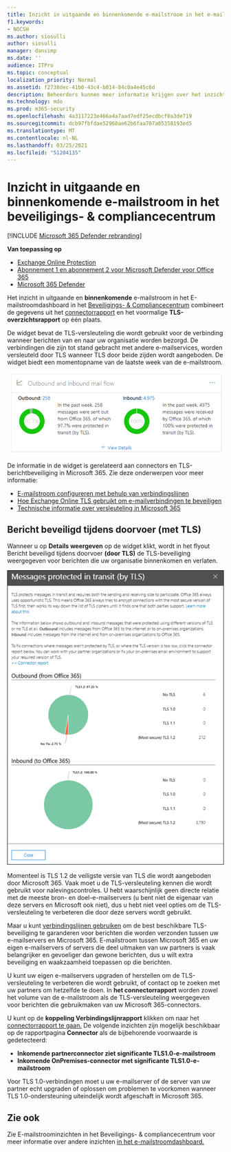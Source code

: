 ```yaml
---
title: Inzicht in uitgaande en binnenkomende e-mailstroom in het e-mailstroomdashboard
f1.keywords:
- NOCSH
ms.author: siosulli
author: siosulli
manager: dansimp
ms.date: ''
audience: ITPro
ms.topic: conceptual
localization_priority: Normal
ms.assetid: f2738dec-41b0-43c4-b814-84c0a4e45c6d
description: Beheerders kunnen meer informatie krijgen over het inzicht in uitgaande en binnenkomende e-mailstroom in het e-mailstroomdashboard in het beveiligings- & Compliancecentrum.
ms.technology: mdo
ms.prod: m365-security
ms.openlocfilehash: 4a3117223e466a4a7aad7edf25ecdbcf0a3de719
ms.sourcegitcommit: dcb97fbfdae52960ae62b6faa707a05358193ed5
ms.translationtype: MT
ms.contentlocale: nl-NL
ms.lasthandoff: 03/25/2021
ms.locfileid: "51204135"
---
```

# <a name="outbound-and-inbound-mail-flow-insight-in-the-security--compliance-center"></a>Inzicht in uitgaande en binnenkomende e-mailstroom in het beveiligings- & compliancecentrum

[!INCLUDE [Microsoft 365 Defender rebranding](../includes/microsoft-defender-for-office.md)]

**Van toepassing op**
- [Exchange Online Protection](exchange-online-protection-overview.md)
- [Abonnement 1 en abonnement 2 voor Microsoft Defender voor Office 365](defender-for-office-365.md)
- [Microsoft 365 Defender](../defender/microsoft-365-defender.md)

Het inzicht in uitgaande en **binnenkomende** e-mailstroom in het E-mailstroomdashboard in het [](mail-flow-insights-v2.md) [Beveiligings- & Compliancecentrum](https://protection.office.com) combineert de gegevens uit het [connectorrapport](view-mail-flow-reports.md#connector-report) en het voormalige **TLS-overzichtsrapport** op één plaats.

De widget bevat de TLS-versleuteling die wordt gebruikt voor de verbinding wanneer berichten van en naar uw organisatie worden bezorgd. De verbindingen die zijn tot stand gebracht met andere e-mailservices, worden versleuteld door TLS wanneer TLS door beide zijden wordt aangeboden. De widget biedt een momentopname van de laatste week van de e-mailstroom.

![Widget Uitgaande en binnenkomende e-mailstroom in het e-mailstroomdashboard in & Compliance center](../../media/mfi-outbound-and-inbound-mail-flow-report-widget.png)

De informatie in de widget is gerelateerd aan connectors en TLS-berichtbeveiliging in Microsoft 365. Zie deze onderwerpen voor meer informatie:

- [E-mailstroom configureren met behulp van verbindingslijnen](/exchange/mail-flow-best-practices/use-connectors-to-configure-mail-flow/use-connectors-to-configure-mail-flow)
- [Hoe Exchange Online TLS gebruikt om e-mailverbindingen te beveiligen](../../compliance/exchange-online-uses-tls-to-secure-email-connections.md)
- [Technische informatie over versleuteling in Microsoft 365](../../compliance/technical-reference-details-about-encryption.md)

## <a name="message-protected-in-transit-by-tls"></a>Bericht beveiligd tijdens doorvoer (met TLS)

Wanneer u op **Details weergeven** op de widget klikt, wordt in het flyout Bericht beveiligd tijdens doorvoer **(door TLS)** de TLS-beveiliging weergegeven voor berichten die uw organisatie binnenkomen en verlaten.

![Beveiligde berichten tijdens doorvoer (met TLS)-flyout die wordt weergegeven nadat u op Details weergeven hebt geklikt in de widget Uitgaande en binnenkomende e-mail](../../media/mfi-outbound-and-inbound-mail-flow-report-details.png)

Momenteel is TLS 1.2 de veiligste versie van TLS die wordt aangeboden door Microsoft 365. Vaak moet u de TLS-versleuteling kennen die wordt gebruikt voor nalevingscontroles. U hebt waarschijnlijk geen directe relatie met de meeste bron- en doel-e-mailservers (u bent niet de eigenaar van deze servers en Microsoft ook niet), dus u hebt niet veel opties om de TLS-versleuteling te verbeteren die door deze servers wordt gebruikt.

Maar u kunt [verbindingslijnen gebruiken](/exchange/mail-flow-best-practices/use-connectors-to-configure-mail-flow/use-connectors-to-configure-mail-flow) om de best beschikbare TLS-beveiliging te garanderen voor berichten die worden verzonden tussen uw e-mailservers en Microsoft 365. E-mailstroom tussen Microsoft 365 en uw eigen e-mailservers of servers die deel uitmaken van uw partners is vaak belangrijker en gevoeliger dan gewone berichten, dus u wilt extra beveiliging en waakzaamheid toepassen op die berichten.

U kunt uw eigen e-mailservers upgraden of herstellen om de TLS-versleuteling te verbeteren die wordt gebruikt, of contact op te zoeken met uw partners om hetzelfde te doen. In **het connectorrapport** worden zowel het volume van de e-mailstroom als de TLS-versleuteling weergegeven voor berichten die gebruikmaken van uw Microsoft 365-connectors.

U kunt op de **koppeling Verbindingslijnrapport** klikken om naar het [connectorrapport te gaan.](view-mail-flow-reports.md#connector-report) De volgende inzichten zijn mogelijk beschikbaar op de rapportpagina **Connector** als de bijbehorende voorwaarde is gedetecteerd:

- **Inkomende partnerconnector ziet significante TLS1.0-e-mailstroom**
- **Inkomende OnPremises-connector met significante TLS1.0-e-mailstroom**

Voor TLS 1.0-verbindingen moet u uw e-mailserver of de server van uw partner echt upgraden of oplossen om problemen te voorkomen wanneer TLS 1.0-ondersteuning uiteindelijk wordt afgeschaft in Microsoft 365.

## <a name="see-also"></a>Zie ook

Zie E-mailstroominzichten in het Beveiligings- & compliancecentrum voor meer informatie over andere inzichten [in het e-mailstroomdashboard.](mail-flow-insights-v2.md)